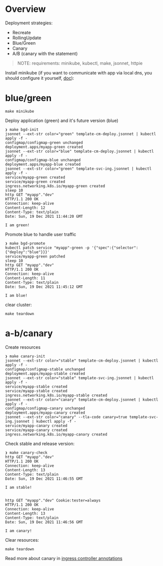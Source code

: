 # Overview

Deployment strategies:
- Recreate
- RollingUpdate
- Blue/Green
- Canary
- A/B (canary with the statement)

> NOTE: requirements: minikube, kubectl, make, jsonnet, httpie

Install minikube (if you want to communicate with app via local dns, you should configure it yourself, [doc](https://minikube.sigs.k8s.io/docs/handbook/addons/ingress-dns/)):

# blue/green

```shell
make minikube
```

Deploy application (green) and it's future version (blue)

```shell
❯ make bgd-init
jsonnet --ext-str color="green" template-cm-deploy.jsonnet | kubectl apply -f -
configmap/configmap-green unchanged
deployment.apps/myapp-green created
jsonnet --ext-str color="blue" template-cm-deploy.jsonnet | kubectl apply -f -
configmap/configmap-blue unchanged
deployment.apps/myapp-blue created
jsonnet --ext-str color="green" template-svc-ing.jsonnet | kubectl apply -f -
service/myapp-green created
service/myapp-green created
ingress.networking.k8s.io/myapp-green created
sleep 10
http GET "myapp"."dev"
HTTP/1.1 200 OK
Connection: keep-alive
Content-Length: 12
Content-Type: text/plain
Date: Sun, 19 Dec 2021 11:44:20 GMT

I am green!
```

Promote blue to handle user traffic

```shell
❯ make bgd-promote
kubectl patch service "myapp"-green -p '{"spec":{"selector":{"deploy":"blue"}}}'
service/myapp-green patched
sleep 10
http GET "myapp"."dev"
HTTP/1.1 200 OK
Connection: keep-alive
Content-Length: 11
Content-Type: text/plain
Date: Sun, 19 Dec 2021 11:45:12 GMT

I am blue!
```
clear cluster:
```shell
make teardown
```

# a-b/canary

Create resources
```shell
❯ make canary-init 
jsonnet --ext-str color="stable" template-cm-deploy.jsonnet | kubectl apply -f -
configmap/configmap-stable unchanged
deployment.apps/myapp-stable created
jsonnet --ext-str color="stable" template-svc-ing.jsonnet | kubectl apply -f -
service/myapp-stable created
service/myapp-stable created
ingress.networking.k8s.io/myapp-stable created
jsonnet --ext-str color="canary" template-cm-deploy.jsonnet | kubectl apply -f -
configmap/configmap-canary unchanged
deployment.apps/myapp-canary created
jsonnet --ext-str color="canary" --tla-code canary=true template-svc-ing.jsonnet | kubectl apply -f -
service/myapp-canary created
service/myapp-canary created
ingress.networking.k8s.io/myapp-canary created
```
Check stable and release version:
```shell
❯ make canary-check                                   
http GET "myapp"."dev"
HTTP/1.1 200 OK
Connection: keep-alive
Content-Length: 13
Content-Type: text/plain
Date: Sun, 19 Dec 2021 11:46:55 GMT

I am stable!


http GET "myapp"."dev" Cookie:tester=always
HTTP/1.1 200 OK
Connection: keep-alive
Content-Length: 13
Content-Type: text/plain
Date: Sun, 19 Dec 2021 11:46:56 GMT

I am canary!
```
Clear resources:
```shell
make teardown
```
Read more about canary in [ingress controller annotations](https://kubernetes.github.io/ingress-nginx/user-guide/nginx-configuration/annotations/)
